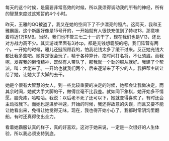 每天的这个时候，是需要非常高效的时候，所以我须得调动我的所有的神经，所有的智慧来度过这短暂的4个小时。

昨天，王雅的QQ被盗了，我又在她的空间下了不少漂亮的照片。这两天，我和王雅霸服。这个新服好像是15号开的，一开始就有人很快充值到了特权13，那意味着将近1万RMB。当然，我们也不管三七二十一的干了，现在我们也是V13，还比对方战力高不少。其实游戏里面有3对cp，都是充钱想霸服的吧，我们阵营有两个。一开始的时候，雅儿还挺照顾我的，怕我花钱太多了缓不过来。反正她充钱大都比我多些吧。她算是很会玩了，精于各种算计，掐时间打名将，不让须眉。而我呢，发挥我的懒惰精神，既然有人带队了，那我就一个劲的服从就好。我建了个帮派，叫：大佬来了。一开始也就我们两个，后来逐渐来了不少的人。我把帮主转让给了她，让她大手大脚的去干。

她是个很有大智慧的女人，到一些比较重要的决定的时候，她都会让我做决定。而其余时间，她就大手大脚的干，做得丝毫不比我差。就如同下象棋，她开始多不情愿，脑壳疼，哈哈哈。我说：以后老不死了还可以下，她就变得喜欢了，有时还会主动找我下。而她也是进步神速，开始的时候，我还得故意的失误，而且又要不能让她看出来，免得让她觉得无味。现在，我也得开始小心了，我都时常阴沟里翻船，有时还真得使出全力。

看着她霸服认真的样子，真的好喜欢。这对于她来说，一定是一次很好的人生体验，所以我必须支持到底。